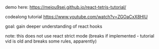 demo here: https://meiou9sei.github.io/react-tetris-tutorial/

codealong tutorial https://www.youtube.com/watch?v=ZGOaCxX8HIU

goal: gain deeper understanding of react hooks

note: this does not use react strict mode (breaks if implemented - tutorial vid is old and breaks some rules, apparently)